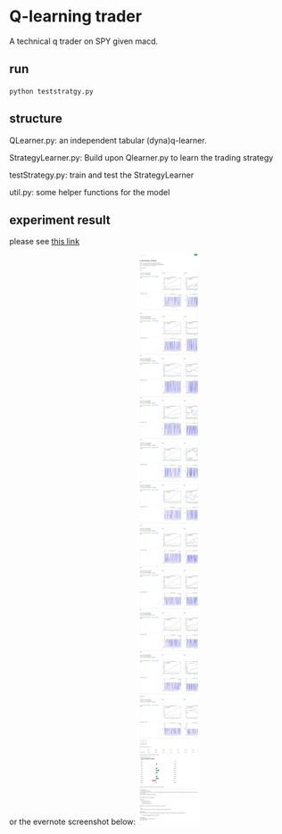 # Q-learning trader
A technical q trader on SPY given macd.

## run
`python teststratgy.py`

## structure
QLearner.py: an independent tabular (dyna)q-learner.

StrategyLearner.py: Build upon Qlearner.py to learn the trading strategy

testStrategy.py: train and test the StrategyLearner

util.py: some helper functions for the model


## experiment result

please see [this link](https://www.evernote.com/shard/s120/sh/0fa6db4e-6cc8-4e48-bf50-1a8909a2d1e6/30725de60925143d)

or the evernote screenshot below:
![experiments result](screencapture-evernote-client-web-2018-11-30-19_32_54.jpg)



